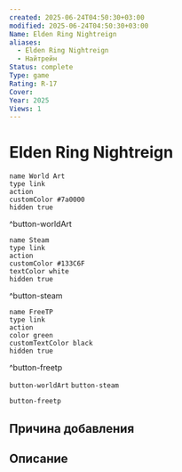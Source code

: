 ```yaml
---
created: 2025-06-24T04:50:30+03:00
modified: 2025-06-24T04:50:30+03:00
Name: Elden Ring Nightreign
aliases:
  - Elden Ring Nightreign
  - Найтрейн
Status: complete
Type: game
Rating: R-17
Cover: 
Year: 2025
Views: 1
---
```


# Elden Ring Nightreign




```button
name World Art
type link
action 
customColor #7a0000
hidden true
```
^button-worldArt

```button
name Steam
type link
action 
customColor #133C6F
textColor white
hidden true
```
^button-steam

```button
name FreeTP
type link
action 
color green
customTextColor black
hidden true
```
^button-freetp



`button-worldArt` `button-steam`

`button-freetp`

## Причина добавления




## Описание



